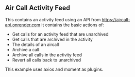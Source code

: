 ## Air Call Activity Feed
This contains an activity feed using an API from https://aircall-api.onrender.com it contains the basic actions of:
- Get calls for an activity feed that are unarchived
- Get calls that are archived in the activity
- The details of an aircall
- Archive a call
- Archive all calls in the activity feed
- Revert all calls back to unarchived

This example uses axios and moment as plugins.
